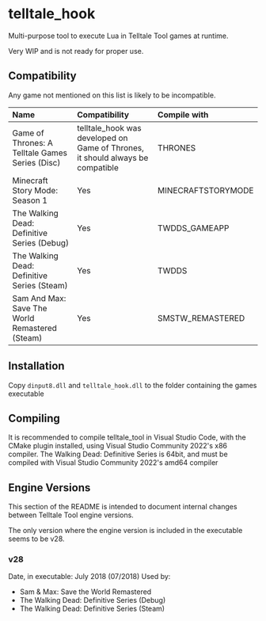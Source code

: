 # telltale_hook
Multi-purpose tool to execute Lua in Telltale Tool games at runtime.

Very WIP and is not ready for proper use.

## Compatibility
Any game not mentioned on this list is likely to be incompatible.

| Name                                               | Compatibility                                                                  | Compile with       |
|:---------------------------------------------------|:-------------------------------------------------------------------------------|:-------------------|
|    Game of Thrones: A Telltale Games Series (Disc) | telltale_hook was developed on Game of Thrones, it should always be compatible |       THRONES      |
|            Minecraft Story Mode: Season 1          |                                       Yes                                      | MINECRAFTSTORYMODE |
|     The Walking Dead: Definitive Series (Debug)    |                                       Yes                                      |    TWDDS_GAMEAPP   |
|     The Walking Dead: Definitive Series (Steam)    |                                       Yes                                      |        TWDDS       |
|   Sam And Max: Save The World Remastered (Steam)   |                                       Yes                                      |  SMSTW_REMASTERED  |

## Installation
Copy `dinput8.dll` and `telltale_hook.dll` to the folder containing the games executable

## Compiling
It is recommended to compile telltale_tool in Visual Studio Code, with the CMake plugin installed,
using Visual Studio Community 2022's x86 compiler.
The Walking Dead: Definitive Series is 64bit, and must be compiled with Visual Studio Community 2022's amd64 compiler

## Engine Versions
This section of the README is intended to document internal changes between Telltale Tool engine versions.

The only version where the engine version is included in the executable seems to be v28.

### v28
Date, in executable: July 2018 (07/2018)
Used by:
- Sam & Max: Save the World Remastered
- The Walking Dead: Definitive Series (Debug)
- The Walking Dead: Definitive Series (Steam)